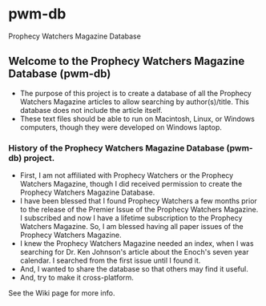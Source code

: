 # pwm-db
Prophecy Watchers Magazine Database

## Welcome to the Prophecy Watchers Magazine Database (pwm-db)
- The purpose of this project is to create a database of all the Prophecy Watchers Magazine articles to allow searching by author(s)/title.  This database does not include the article itself.
- These text files should be able to run on Macintosh, Linux, or Windows computers, though they were developed on Windows laptop.

### History of the Prophecy Watchers Magazine Database (pwm-db) project.
- First, I am not affiliated with Prophecy Watchers or the Prophecy Watchers Magazine, though I did received permission to create the Prophecy Watchers Magazine Database.
- I have been blessed that I found Prophecy Watchers a few months prior to the release of the Premier Issue of the Prophecy Watchers Magazine.  I subscribed and now I have a lifetime subscription to the Prophecy Watchers Magazine.  So, I am blessed having all paper issues of the Prophecy Watchers Magazine.
- I knew the Prophecy Watchers Magazine needed an index, when I was searching for Dr. Ken Johnson's article about the Enoch's seven year calendar.  I searched from the first issue until I found it.
- And, I wanted to share the database so that others may find it useful.
- And, try to make it cross-platform.


See the Wiki page for more info.
